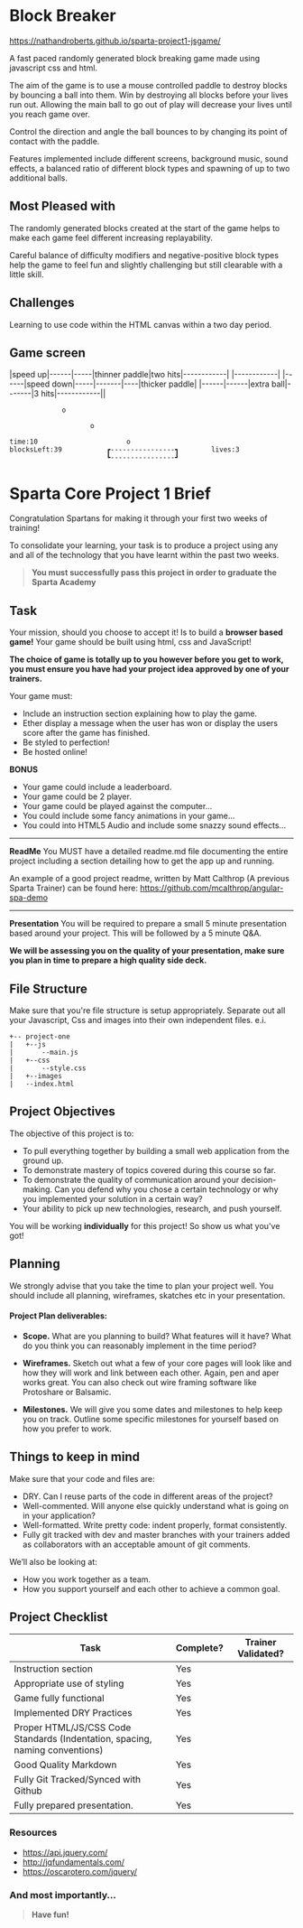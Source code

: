 # Block Breaker

https://nathandroberts.github.io/sparta-project1-jsgame/

A fast paced randomly generated block breaking game made using javascript css and html.

The aim of the game is to use a mouse controlled paddle to destroy blocks by bouncing a ball into them. Win by destroying all blocks before your lives run out. Allowing the main ball to go out of play will decrease your lives until you reach game over.

Control the direction and angle the ball bounces to by changing its point of contact with the paddle.

Features implemented include different screens, background music, sound effects, a balanced ratio of different block types and spawning of up to two additional balls.

## Most Pleased with
The randomly generated blocks created at the start of the game helps to make each game feel different increasing replayability.

Careful balance of difficulty modifiers and negative-positive block types help the game to feel fun and slightly challenging but still clearable with a little skill.

## Challenges
Learning to use code within the HTML canvas within a two day period.




## Game screen

|speed up|------|-----|thinner paddle|two hits|------------|
|------------|
|------|speed down|-----|-------|----|thicker paddle|
|------|------|extra ball|-------|3 hits|------------||



                 o

                        o

    time:10                      o                    
    blocksLeft:39           ┏----------------┓        lives:3
                            ┗----------------┛               


# Sparta Core Project 1 Brief

Congratulation Spartans for making it through your first two weeks of training!

To consolidate your learning, your task is to produce a project using any and all of the technology that you have learnt within the past two weeks.

>**You must successfully pass this project in order to graduate the Sparta Academy**

## Task

Your mission, should you choose to accept it! Is to build a **browser based game!** Your game should be built using html, css and JavaScript!

**The choice of game is totally up to you however before you get to work, you must ensure you have had your project idea approved by one of your trainers.**

Your game must:

* Include an instruction section explaining how to play the game.
* Ether display a message when the user has won or display the users score after the game has finished.
* Be styled to perfection!
* Be hosted online!

**BONUS**

* Your game could include a leaderboard.
* Your game could be 2 player.
* Your game could be played against the computer...
* You could include some fancy animations in your game...
* You could into HTML5 Audio and include some snazzy sound effects...

---
**ReadMe**
You MUST have a detailed readme.md file documenting the entire project including a section detailing how to get the app up and running.

An example of a good project readme, written by Matt Calthrop (A previous Sparta Trainer) can be found here: https://github.com/mcalthrop/angular-spa-demo


---
**Presentation**
You will be required to prepare a small 5 minute presentation based around your project. This will be followed by a 5 minute Q&A.

**We will be assessing you on the quality of your presentation, make sure you plan in time to prepare a high quality side deck.**

## File Structure

Make sure that you're file structure is setup appropriately. Separate out all your Javascript, Css and images into their own independent files. e.i.

```
+-- project-one
|	+--js
|		--main.js
|	+--css
|		--style.css
|	+--images
|	--index.html
```

## Project Objectives

The objective of this project is to:

* To pull everything together by building a small web application from the ground up.
* To demonstrate mastery of topics covered during this course so far.
* To demonstrate the quality of communication around your decision-making. Can you defend why you chose a certain technology or why you implemented your solution in a certain way?
* Your ability to pick up new technologies, research, and push yourself.

You will be working **individually** for this project! So show us what you've got!

## Planning

We strongly advise that you take the time to plan your project well. You should include all planning, wireframes, skatches etc in your presentation.

#### Project Plan deliverables:

* **Scope.** What are you planning to build? What features will it have? What do you think you can reasonably implement in the time period?

* **Wireframes.** Sketch out what a few of your core pages will look like and how they will work and link between each other. Again, pen and aper works great. You can also check out wire framing software like Protoshare or Balsamic.

* **Milestones.** We will give you some dates and milestones to help keep you on track. Outline some specific milestones for yourself based on how you prefer to work.



## Things to keep in mind
Make sure that your code and files are:

* DRY.  Can I reuse parts of the code in different areas of the project?
* Well-commented. Will anyone else quickly understand what is going on in your application?
* Well-formatted. Write pretty code: indent properly, format consistently.
* Fully git tracked with dev and master branches with your trainers added as collaborators with an acceptable amount of git comments.

We’ll also be looking at:

* How you work together as a team.
* How you support yourself and each other to achieve a common goal.

## Project Checklist
| Task                                                                         | Complete? | Trainer Validated? |  
|------------------------------------------------------------------------------|-----------|--------------------|
| Instruction section                                                          |    Yes    |                    |  
| Appropriate use of styling                                                   |    Yes    |                    |   
| Game fully functional                                                        |    Yes    |                    |   
| Implemented DRY Practices                                                    |    Yes    |                    |   
| Proper HTML/JS/CSS Code Standards (Indentation, spacing, naming conventions) |    Yes    |                    |   
| Good Quality Markdown                                                        |    Yes    |                    |   
| Fully Git Tracked/Synced with Github                                         |    Yes    |                    |  
| Fully prepared presentation.                                                 |      Yes     |                    |  



### Resources
* https://api.jquery.com/
* http://jqfundamentals.com/
* https://oscarotero.com/jquery/


### And most importantly...
>**Have fun!**
